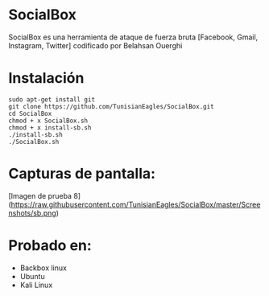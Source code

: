 # SocialBox
SocialBox es una herramienta de ataque de fuerza bruta [Facebook, Gmail, Instagram, Twitter] codificado por Belahsan Ouerghi
# Instalación
```
sudo apt-get install git
git clone https://github.com/TunisianEagles/SocialBox.git
cd SocialBox
chmod + x SocialBox.sh
chmod + x install-sb.sh
./install-sb.sh
./SocialBox.sh
```
# Capturas de pantalla:
[Imagen de prueba 8] (https://raw.githubusercontent.com/TunisianEagles/SocialBox/master/Screenshots/sb.png)

# Probado en:
* Backbox linux
* Ubuntu
* Kali Linux
